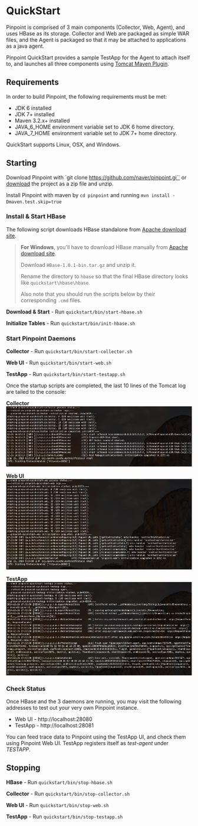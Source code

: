 # QuickStart
Pinpoint is comprised of 3 main components (Collector, Web, Agent), and uses HBase as its storage. Collector and Web are packaged as simple WAR files, and the Agent is packaged so that it may be attached to applications as a java agent.

Pinpoint QuickStart provides a sample TestApp for the Agent to attach itself to, and launches all three components using [Tomcat Maven Plugin](http://tomcat.apache.org/maven-plugin.html).

## Requirements
In order to build Pinpoint, the following requirements must be met:

* JDK 6 installed
* JDK 7+ installed
* Maven 3.2.x+ installed
* JAVA_6_HOME environment variable set to JDK 6 home directory.
* JAVA_7_HOME environment variable set to JDK 7+ home directory.

QuickStart supports Linux, OSX, and Windows.


## Starting 
Download Pinpoint with `git clone https://github.com/naver/pinpoint.gi`` or [download](https://github.com/naver/pinpoint/archive/master.zip) the project as a zip file and unzip.

Install Pinpoint with maven by `cd pinpoint` and running `mvn install -Dmaven.test.skip=true`

### Install & Start HBase

The following script downloads HBase standalone from [Apache download site](http://apache.mirror.cdnetworks.com/hbase/).

> **For Windows**, you'll have to download HBase manually from [Apache download site](http://apache.mirror.cdnetworks.com/hbase/).
> 
> Download `HBase-1.0.1-bin.tar.gz` and unzip it.
> 
> Rename the directory to `hbase` so that the final HBase directory looks like `quickstart\hbase\hbase`.
> 
> Also note that you should run the scripts below by their corresponding `.cmd` files.

**Download & Start** - Run `quickstart/bin/start-hbase.sh`

**Initialize Tables** - Run `quickstart/bin/init-hbase.sh`

### Start Pinpoint Daemons

**Collector** - Run ```quickstart/bin/start-collector.sh```

**Web UI** - Run ```quickstart/bin/start-web.sh```

**TestApp** - Run ```quickstart/bin/start-testapp.sh```

Once the startup scripts are completed, the last 10 lines of the Tomcat log are tailed to the console:

**Collector** ![Collector quick start successful](../doc/img/ss_quickstart-collector-log.png)

**Web UI** ![Web quick start successful](../doc/img/ss_quickstart-web-log.png)

**TestApp** ![TestApp quick start successful](../doc/img/ss_quickstart-testapp-log.png)

### Check Status
Once HBase and the 3 daemons are running, you may visit the following addresses to test out your very own Pinpoint instance.

* Web UI - http://localhost:28080
* TestApp - http://localhost:28081

You can feed trace data to Pinpoint using the TestApp UI, and check them using Pinpoint Web UI. TestApp registers itself as *test-agent* under *TESTAPP*.


## Stopping

**HBase** - Run ```quickstart/bin/stop-hbase.sh```

**Collector** - Run ```quickstart/bin/stop-collector.sh```

**Web UI** - Run ```quickstart/bin/stop-web.sh```

**TestApp** - Run ```quickstart/bin/stop-testapp.sh```